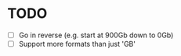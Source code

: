 # TODO

- [ ] Go in reverse (e.g. start at 900Gb down to 0Gb)
- [ ] Support more formats than just 'GB'

